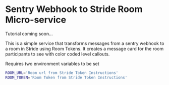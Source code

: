 # Sentry Webhook to Stride Room Micro-service 

Tutorial coming soon...

This is a simple service that transforms messages from a sentry webhook to a room in Stride using Room Tokens. It creates a message card for the room participants to see with color coded level callouts.

Requires two environment variables to be set
```bash
ROOM_URL='Room url from Stride Token Instructions'
ROOM_TOKEN='Room Token from Stride Token Instructions'
```